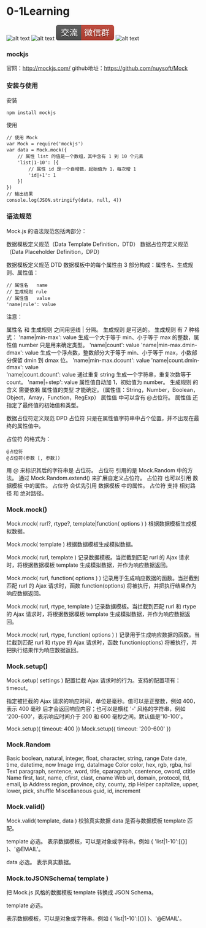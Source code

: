 # 0-1Learning

![alt text](../../static/common/svg/luoxiaosheng.svg "公众号")
![alt text](../../static/common/svg/luoxiaosheng_learning.svg "学习")
![alt text](../../static/common/svg/luoxiaosheng_wechat.svg "微信")
![alt text](../../static/common/svg/luoxiaosheng_gitee.svg "码云")

### mockjs
官网：http://mockjs.com/
github地址：https://github.com/nuysoft/Mock


### 安装与使用
安装
```
npm install mockjs
```
使用
```
// 使用 Mock
var Mock = require('mockjs')
var data = Mock.mock({
    // 属性 list 的值是一个数组，其中含有 1 到 10 个元素
    'list|1-10': [{
        // 属性 id 是一个自增数，起始值为 1，每次增 1
        'id|+1': 1
    }]
})
// 输出结果
console.log(JSON.stringify(data, null, 4))
```

### 语法规范
Mock.js 的语法规范包括两部分：

数据模板定义规范（Data Template Definition，DTD）
数据占位符定义规范（Data Placeholder Definition，DPD）

数据模板定义规范 DTD
数据模板中的每个属性由 3 部分构成：属性名、生成规则、属性值：
```
// 属性名   name
// 生成规则 rule
// 属性值   value
'name|rule': value
```
注意：

属性名 和 生成规则 之间用竖线 | 分隔。
生成规则 是可选的。
生成规则 有 7 种格式：
'name|min-max': value               生成一个大于等于 min、小于等于 max 的整数，属性值 number 只是用来确定类型。
'name|count': value
'name|min-max.dmin-dmax': value     生成一个浮点数，整数部分大于等于 min、小于等于 max，小数部分保留 dmin 到 dmax 位。
'name|min-max.dcount': value
'name|count.dmin-dmax': value       
'name|count.dcount': value          通过重复 string 生成一个字符串，重复次数等于 count。
'name|+step': value                 属性值自动加 1，初始值为 number。
生成规则 的 含义 需要依赖 属性值的类型 才能确定。（属性值：String，Number，Boolean，Object，Array，Function，RegExp）
属性值 中可以含有 @占位符。
属性值 还指定了最终值的初始值和类型。


数据占位符定义规范 DPD
占位符 只是在属性值字符串中占个位置，并不出现在最终的属性值中。

占位符 的格式为：
```
@占位符
@占位符(参数 [, 参数])
```

用 @ 来标识其后的字符串是 占位符。
占位符 引用的是 Mock.Random 中的方法。
通过 Mock.Random.extend() 来扩展自定义占位符。
占位符 也可以引用 数据模板 中的属性。
占位符 会优先引用 数据模板 中的属性。
占位符 支持 相对路径 和 绝对路径。


### Mock.mock()
Mock.mock( rurl?, rtype?, template|function( options ) )
根据数据模板生成模拟数据。

Mock.mock( template )
根据数据模板生成模拟数据。

Mock.mock( rurl, template )
记录数据模板。当拦截到匹配 rurl 的 Ajax 请求时，将根据数据模板 template 生成模拟数据，并作为响应数据返回。

Mock.mock( rurl, function( options ) )
记录用于生成响应数据的函数。当拦截到匹配 rurl 的 Ajax 请求时，函数 function(options) 将被执行，并把执行结果作为响应数据返回。

Mock.mock( rurl, rtype, template )
记录数据模板。当拦截到匹配 rurl 和 rtype 的 Ajax 请求时，将根据数据模板 template 生成模拟数据，并作为响应数据返回。

Mock.mock( rurl, rtype, function( options ) )
记录用于生成响应数据的函数。当拦截到匹配 rurl 和 rtype 的 Ajax 请求时，函数 function(options) 将被执行，并把执行结果作为响应数据返回。


### Mock.setup()
Mock.setup( settings )
配置拦截 Ajax 请求时的行为。支持的配置项有：timeout。

指定被拦截的 Ajax 请求的响应时间，单位是毫秒。值可以是正整数，例如 400，表示 400 毫秒 后才会返回响应内容；也可以是横杠 '-' 风格的字符串，例如 '200-600'，表示响应时间介于 200 和 600 毫秒之间。默认值是'10-100'。

Mock.setup({
timeout: 400
})
Mock.setup({
timeout: '200-600'
})

### Mock.Random
Basic
boolean, natural, integer, float, character, string, range
Date
date, time, datetime, now
Image
img, dataImage
Color
color, hex, rgb, rgba, hsl
Text
paragraph, sentence, word, title, cparagraph, csentence, cword, ctitle
Name
first, last, name, cfirst, clast, cname
Web
url, domain, protocol, tld, email, ip
Address
region, province, city, county, zip
Helper
capitalize, upper, lower, pick, shuffle
Miscellaneous
guid, id, increment

### Mock.valid()
Mock.valid( template, data )
校验真实数据 data 是否与数据模板 template 匹配。

template
必选。
表示数据模板，可以是对象或字符串。例如 { 'list|1-10':[{}] }、'@EMAIL'。

data
必选。
表示真实数据。

### Mock.toJSONSchema( template )
把 Mock.js 风格的数据模板 template 转换成 JSON Schema。

template
必选。

表示数据模板，可以是对象或字符串。例如 { 'list|1-10':[{}] }、'@EMAIL'。







